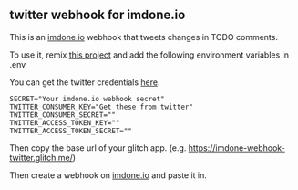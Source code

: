 twitter webhook for imdone.io
----
This is an [imdone.io](https://imdone.io) webhook that tweets changes in TODO comments.

To use it, remix [this project](https://imdone-webhook-twitter.glitch.me) and add the following environment variables in .env

You can get the twitter credentials [here](https://apps.twitter.com/).

```
SECRET="Your imdone.io webhook secret"
TWITTER_CONSUMER_KEY="Get these from twitter"
TWITTER_CONSUMER_SECRET=""
TWITTER_ACCESS_TOKEN_KEY=""
TWITTER_ACCESS_TOKEN_SECRET=""
```

Then copy the base url of your glitch app. (e.g. https://imdone-webhook-twitter.glitch.me/)

Then create a webhook on [imdone.io](https://imdone.io) and paste it in.